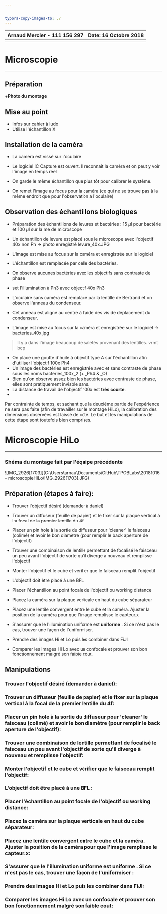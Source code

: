 ```yaml
---


typora-copy-images-to: ./
---
```




| **Arnaud Mercier - 111 156 297** | Date: 16 Octobre 2018 |
| -------------------------------- | --------------------: |
|                                  |                       |

# Microscopie 

---
## Préparation

+**Photo du montage**



## Mise au point 

- Infos sur cahier à ludo
- Utilise l'échantillon X

## Installation de la caméra

- La camera est vissé sur l'oculaire
- Le logiciel IC Capture est ouvert. Il reconnait la caméra et on peut y voir l'image en temps réel
- On garde le même échantillon que plus tôt pour calibrer le système. 

- On remet l'image au focus pour la caméra (ce qui ne se trouve pas à la même endroit que pour l'observation a l'oculaire)

## Observation des échantillons biologiques

- Préparation des échantillons de levures et bactéries : 15 $\mu$l pour bactérie et 100 $\mu$l sur la me de microscope

- Un échantillon de levure est placé sous le microscope avec l'objectif 40x  non Ph -> photo enregistré levure_40x.JPG
- L'image est mise au focus sur la caméra et enregistrée sur le logiciel 
- L'échantillon est remplacée par celle des bactéries.
- On observe aucunes bactéries avec les objectifs sans contraste de phase
- set l'illumination à Ph3 avec objectif 40x Ph3
- L'oculaire sans caméra est remplacé par la lentille de Bertrand et on observe l'anneau du condenseur.
- Cet anneau est aligné au centre à l'aide des vis de déplacement du condenseur. 
- L'image est mise au focus sur la caméra et enregistrée sur le logiciel -> bacteries_40x.jpg

> Il y a dans l'image beaucoup de saletés provenant des lentilles. vrmt bcp

- On place une goutte d'huile à objectif type A sur l'échantillon afin d'utiliser l'objectif 100x Ph4
- Un image des bactéries est enregistrée avec et sans contraste de phase sous les noms bacteries_100x_2 (+ _Ph4 & _O)
- Bien qu'on observe assez bien les bactéries avec contraste de phase, elles sont pratiquement invisble sans.
- La distance de travail de l'objectif 100x est **très courte**. 
- 

Par contrainte de temps, et sachant que la deuxième partie de l'expérience ne sera pas faite (afin de travailler sur le montage HiLo), la calibration des dimensions observées est laissé de côté. Le but et les manipulations de cette étape sont toutefois bien comprises. 

# Microscopie HiLo

-----

### Shéma du montage fait par l'équipe précédente 



![IMG_2926[1703]](C:\Users\arnau\Documents\GitHub\TPOBLabs\20181016 - microscopieHiLo\IMG_2926[1703].JPG)



## Préparation (étapes à faire):

- Trouver l'objectif désiré (demander à daniel)
- Trouver un diffuseur (feuille de papier) et le fixer sur la plaque vertical à l:a focal de la premier lentille du 4f
- Placer un pin hole  à la sortie du diffuseur pour 'cleaner' le faisceau (colimé) et avoir le bon diamètre (pour remplir le back aperture de l'objectif)
- Trouver une combinaison de lentille permettant de focalisé le faisceau un peu avant l'objectif de sorte qu'il diverge à nouveau et remplisse l'objectif
- Monter  l'objectif et le cube et vérifier que le faisceau remplit l'objectif
- L'objectif doit être placé à une BFL 
- Placer l'échantillon au point focale de l'objectif ou working distance
- Placez la caméra sur la plaque verticale en haut du cube séparateur
- Placez une lentile convergent entre le cube et la caméra. Ajuster la position de la caméra pour que l'image remplisse le capteur.x

- S'assurer que le l'illumination uniforme est **uniforme** . Si ce n'est pas le cas, trouver une façon de l'uniformiser.
- Prendre des images Hi et Lo puis les combiner dans FiJI
- Comparer les images Hi Lo avec un confocale et prouver son bon fonctionnement malgré son faible cout.

## Manipulations

###  

### Trouver l'objectif désiré (demander à daniel):



### Trouver un diffuseur (feuille de papier) et le fixer sur la plaque vertical à la focal de la premier lentille du 4f:



### Placer un pin hole  à la sortie du diffuseur pour 'cleaner' le faisceau (colimé) et avoir le bon diamètre (pour remplir le back aperture de l'objectif):



### Trouver une combinaison de lentille permettant de focalisé le faisceau un peu avant l'objectif de sorte qu'il diverge à nouveau et remplisse l'objectif:



### Monter  l'objectif et le cube et vérifier que le faisceau remplit l'objectif:



### L'objectif doit être placé à une BFL :



### Placer l'échantillon au point focale de l'objectif ou working distance:



### Placez la caméra sur la plaque verticale en haut du cube séparateur:



### Placez une lentile convergent entre le cube et la caméra. Ajuster la position de la caméra pour que l'image remplisse le capteur.x:



### S'assurer que le l'illumination uniforme est **uniforme** . Si ce n'est pas le cas, trouver une façon de l'uniformiser :



### Prendre des images Hi et Lo puis les combiner dans FiJI:



### Comparer les images Hi Lo avec un confocale et prouver son bon fonctionnement malgré son faible cout:

